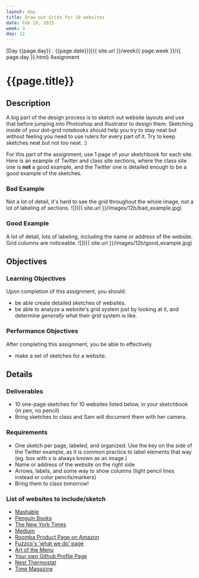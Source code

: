 ```yaml
---
layout: day
title: Draw out Grids for 10 websites
date: Feb 10, 2015
week: 3
day: 12
---
```

[Day {{page.day}} : {{page.date}}]({{ site.url }}/week{{ page.week }}/{{ page.day }}.html) Assignment

# {{page.title}}


## Description
A big part of the design process is to sketch out website layouts and use that before jumping into Photoshop and Illustrator to design them. Sketching inside of your dot-grid notebooks should help you try to stay neat but without feeling you need to use rulers for every part of it. Try to keep sketches neat but not too neat. :)

For this part of the assignment, use 1 page of your sketchbook for each site. Here is an example of Twitter and class site sections, where the class site one is **not** a good example, and the Twitter one is detailed enough to be a good example of the sketches.

### Bad Example
Not a lot of detail, it's hard to see the grid throughout the whole image, not a lot of labeling of sections.
![]({{ site.url }}/images/12b/bad_example.jpg)

### Good Example
A lot of detail, lots of labeling, including the name or address of the website. Grid columns are noticeable.
![]({{ site.url }}/images/12b/good_example.jpg)

## Objectives

### Learning Objectives

Upon completion of this assignment, you should:

* be able create detailed sketches of websites.
* be able to analyze a website's grid system just by looking at it, and determine _generally_ what their grid system is like.


### Performance Objectives

After completing this assignment, you be able to effectively

* make a set of sketches for a website.


## Details

### Deliverables

* 10 one-page sketches for 10 websites listed below, in your sketchbook (in pen, no pencil)
* Bring sketches to class and Sam will document them with her camera.

### Requirements

* One sketch per page, labeled, and organized. Use the key on the side of the Twitter example, as it is common practice to label elements that way (eg. box with x is always known as an image.)
* Name or address of the website on the right side
* Arrows, labels, and some way to show columns (light pencil lines instead or color pencils/markers)
* Bring them to class tomorrow!


### List of websites to include/sketch
* [Mashable](http://mashable.com/)
* [Penguin Books](http://www.penguin.com/)
* [The New York Times](http://www.nytimes.com/)
* [Medium](https://medium.com/)
* [Roomba Product Page on Amazon](http://www.amazon.com/gp/product/B005GK3IVW/ref=ox_sc_act_title_1?ie=UTF8&psc=1&smid=ATVPDKIKX0DER)
* [Fuzzco's 'what we do' page](http://fuzzco.com/what-we-do/)
* [Art of the Menu](http://www.underconsideration.com/artofthemenu/)
* [Your own Github Profile Page](https://github.com/samkap)
* [Nest Thermostat](https://nest.com/thermostat/life-with-nest-thermostat/)
* [Time Magazine](http://time.com/)
